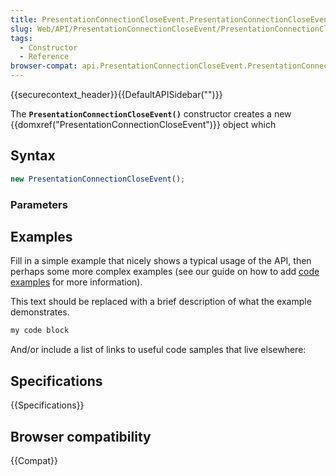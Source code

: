 ```yaml
---
title: PresentationConnectionCloseEvent.PresentationConnectionCloseEvent()
slug: Web/API/PresentationConnectionCloseEvent/PresentationConnectionCloseEvent
tags:
  - Constructor
  - Reference
browser-compat: api.PresentationConnectionCloseEvent.PresentationConnectionCloseEvent
---
```

{{securecontext_header}}{{DefaultAPISidebar("")}}

The **`PresentationConnectionCloseEvent()`** constructor creates a new {{domxref("PresentationConnectionCloseEvent")}} object which 

## Syntax

```js
new PresentationConnectionCloseEvent();
```

### Parameters



## Examples

Fill in a simple example that nicely shows a typical usage of the API, then perhaps some more complex examples (see our guide on how to add [code examples](/en-US/docs/MDN/Contribute/Structures/Code_examples) for more information).

This text should be replaced with a brief description of what the example demonstrates.

```js
my code block
```

And/or include a list of links to useful code samples that live elsewhere:

## Specifications

{{Specifications}}

## Browser compatibility

{{Compat}}

